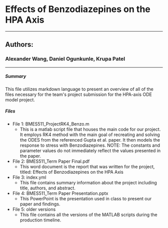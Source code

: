 # Effects of Benzodiazepines on the HPA Axis
- --
## __Authors__: 
### Alexander Wang, Daniel Ogunkunle, Krupa Patel
- --
##### __Summary__
This file utilizes markdown language to present an overview of all of the files necessary for the team's project submission for the HPA-axis ODE model project. 
##### __Files__
- File 1: BMES511_ProjectRK4_Benzo.m
    - This is a matlab script file that houses the main code for our project. It employs RK4 method with the main goal of recreating and solving the ODES from the referenced Gupta et al. paper. It then models the response to stress with Benzodiazepines. NOTE: The constants and parameter values do not immediately reflect the values presented in the paper. 
- File 2: BMES511_Term Paper Final.pdf
    - This word document is the report that was written for the project, titled: Effects of Benzodiazepines on the HPA Axis
- File 3: index.yml
    - This file contains summary information about the project including title, authors, and abstract. 
- File 4: BMES511_Term Paper Presentation.pptx
    - This PowerPoint is the presentation used in class to present our paper and findings.
- File 5: older versions
	- This file contains all the versions of the MATLAB scripts during the production timeline.

